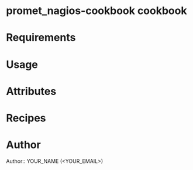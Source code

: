 # promet_nagios-cookbook cookbook

# Requirements

# Usage

# Attributes

# Recipes

# Author

Author:: YOUR_NAME (<YOUR_EMAIL>)
